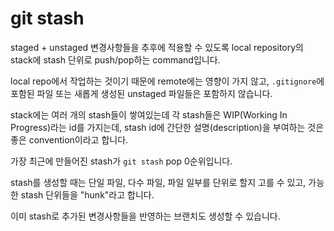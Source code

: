 # git stash

staged + unstaged 변경사항들을 추후에 적용할 수 있도록 local repository의 stack에 stash 단위로 push/pop하는 command입니다.

local repo에서 작업하는 것이기 때문에 remote에는 영향이 가지 않고, `.gitignore`에 포함된 파일 또는 새롭게 생성된 unstaged 파일들은 포함하지 않습니다.

stack에는 여러 개의 stash들이 쌓여있는데 각 stash들은 WIP(Working In Progress)라는 id를 가지는데, stash id에 간단한 설명(description)을 부여하는 것은 좋은 convention이라고 합니다.

가장 최근에 만들어진 stash가 `git stash` pop 0순위입니다.

stash를 생성할 때는 단일 파일, 다수 파일, 파일 일부를 단위로 할지 고를 수 있고, 가능한 stash 단위들을 "hunk"라고 합니다.

이미 stash로 추가된 변경사항들을 반영하는 브랜치도 생성할 수 있습니다.

